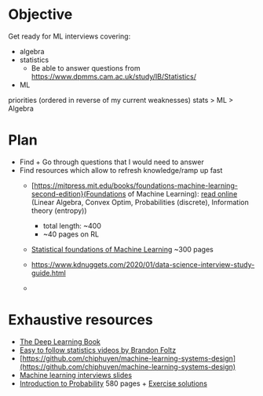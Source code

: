 # Objective

Get ready for ML interviews covering:
- algebra
- statistics
  - Be able to answer questions from https://www.dpmms.cam.ac.uk/study/IB/Statistics/
- ML

priorities (ordered in reverse of my current weaknesses) stats > ML > Algebra

# Plan

- Find + Go through questions that I would need to answer
- Find resources which allow to refresh knowledge/ramp up fast
  - [https://mitpress.mit.edu/books/foundations-machine-learning-second-edition}(Foundations of Machine Learning): [read online](https://mitpress.ublish.com/ereader/7093/?preview=#page/Cover) (Linear Algebra, Convex Optim, Probabilities (discrete), Information theory (entropy))
    - total length: ~400
    - ~40 pages on RL

  - [Statistical foundations of Machine Learning](https://www.researchgate.net/publication/242692234_Statistical_foundations_of_machine_learning_2nd_edition_handbook) ~300 pages
  - https://www.kdnuggets.com/2020/01/data-science-interview-study-guide.html
  - 

# Exhaustive resources

- [The Deep Learning Book](https://github.com/janishar/mit-deep-learning-book-pdf/blob/master/complete-book-bookmarked-pdf/deeplearningbook.pdf)
- [Easy to follow statistics videos by Brandon Foltz](https://www.youtube.com/channel/UCFrjdcImgcQVyFbK04MBEhA)
- [https://github.com/chiphuyen/machine-learning-systems-design](https://github.com/chiphuyen/machine-learning-systems-design)
- [Machine learning interviews slides](https://docs.google.com/presentation/d/1MX2V6fTp71j1aztvY5HLYM44iLG4HYMrYd4Dxn6Cxnw/edit#slide=id.g2f3b97889d_0_0)
- [Introduction to Probability](https://ftp.xxcpeter.tech/Probability%20and%20Statistics/Books/Joseph%20K.%20Blitzstein%2C%20Jessica%20Hwang-Introduction%20to%20Probability.pdf) 580 pages + [Exercise solutions](https://projects.iq.harvard.edu/files/stat110/files/selected_solutions_blitzstein_hwang_probability_0.pdf) 
